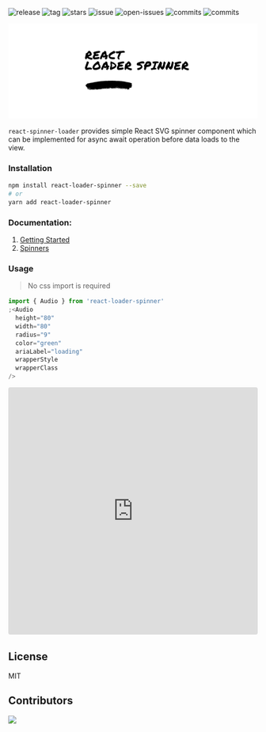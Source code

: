 ![release](https://badgen.net/github/release/mhnpd/react-loader-spinner)
![tag](https://badgen.net/github/tag/mhnpd/react-loader-spinner)
![stars](https://badgen.net/github/stars/mhnpd/react-loader-spinner)
![issue](https://badgen.net/github/issues/mhnpd/react-loader-spinner)
![open-issues](https://badgen.net/github/open-issues/mhnpd/react-loader-spinner)
![commits](https://badgen.net/github/commits/mhnpd/react-loader-spinner)
![commits](https://badgen.net/github/assets-dl/mhnpd/react-loader-spinner)

<div style="text-align:center;">
<p>
  <img src="/logo/logo.png" alt="title"/>
</p>
</div>

`react-spinner-loader` provides simple React SVG spinner component which can be implemented for async await operation before data loads to the view.

### Installation

```bash
npm install react-loader-spinner --save
# or
yarn add react-loader-spinner
```

### Documentation:

1. [Getting Started](https://mhnpd.github.io/react-loader-spinner/docs/intro)
2. [Spinners](https://mhnpd.github.io/react-loader-spinner/docs/category/components/)

### Usage

> No css import is required

```jsx
import { Audio } from 'react-loader-spinner'
;<Audio
  height="80"
  width="80"
  radius="9"
  color="green"
  ariaLabel="loading"
  wrapperStyle
  wrapperClass
/>
```

<iframe src="https://codesandbox.io/embed/86zm9s?view=Editor+%2B+Preview&module=%2Fpublic%2Findex.html"
   style="width:100%; height: 500px; border:0; border-radius: 4px; overflow:hidden;"
   title="react-loader-spinner"
   allow="accelerometer; ambient-light-sensor; camera; encrypted-media; geolocation; gyroscope; hid; microphone; midi; payment; usb; vr; xr-spatial-tracking"
   sandbox="allow-forms allow-modals allow-popups allow-presentation allow-same-origin allow-scripts"
 ></iframe>

## License

MIT

## Contributors

<a href="https://github.com/mhnpd/react-loader-spinner/graphs/contributors">
  <img src="https://contrib.rocks/image?repo=mhnpd/react-loader-spinner" />
</a>
